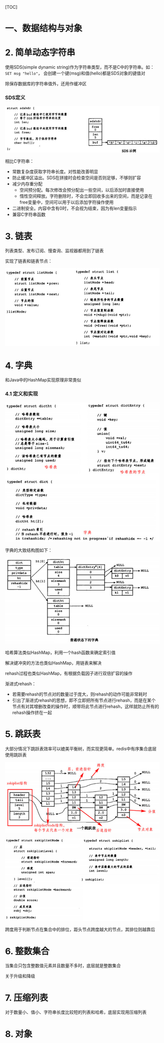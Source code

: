 [TOC]

# 一、数据结构与对象

# 2. 简单动态字符串

使用SDS(simple dynamic string)作为字符串类型，而不是C中的字符串。如：`SET msg "hello"`， 会创建一个键(msg)和值(hello)都是SDS对象的键值对

除保存数据库的字符串值外，还用作缓冲区

### SDS定义

![](2-1.jpg)

相比C字符串：

- 常数复杂度获取字符串长度。对性能改善明显
- 防止缓冲区溢出。SDS在拼接时会检查空间是否则足够，不够则扩容
- 减少内存重分配
  - 空间预分配。每次修改会预分配出一些空间，以后添加时直接使用
  - 惰性空间释放。字符删除时，不会立即回收多出来的空间，而是记录在free变量中，空间可以用于以后添加字符操作使用
- 二进制安全。内容中含有0时，不会视为结束，因为有len变量指示
- 兼容C字符串函数

# 3. 链表

列表类型、发布订阅、慢查询、监视器都用到了链表

实现了链表和链表节点：

![](3-1.jpg)

# 4. 字典

和Java中的HashMap实现原理非常类似

### 4.1 定义和实现

![](4-1.jpg)

字典的大致结构图如下：

![](4-2.jpg)

哈希算法类似HashMap，利用一个hash函数来确定索引值

解决键冲突的方法也类似HashMap，用链表来解决

rehash过程也类似HashMap，有根据负载因子进行双倍扩容的操作

渐进式rehash：

- 若需要rehash的节点对的数量过于庞大，则rehash的动作可能非常耗时
- 引出了渐进式rehash的思想，即不立即把所有节点进行rehash，而是在某个节点有对其增删改查的操作时，顺带将此节点进行rehash，这样就防止所有的rehash操作挤在一起

# 5. 跳跃表

大部分情况下跳跃表效率可以媲美平衡树，而实现更简单。redis中有序集合底层使用跳跃表

![](5-1.jpg)

![](5-2.jpg)

跨度用于判断节点在集合中的排位，距头节点跨度越大的节点，其排位则越靠后

# 6. 整数集合

当集合只包含整数值元素并且数量不多时，底层就是整数集合

关于升级和降级

# 7. 压缩列表

对于数量小、值小、字符串长度比较短的列表和哈希，底层实现用压缩列表

# 8. 对象
